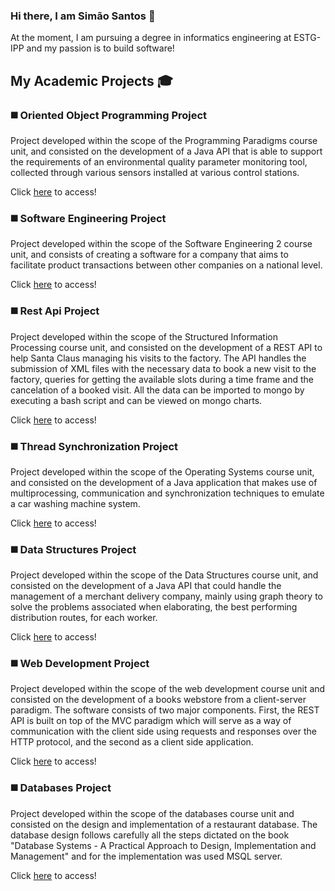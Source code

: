 ### Hi there, I am Simão Santos 👋
At the moment, I am pursuing a degree in informatics engineering at ESTG-IPP and my passion is to build software!

## My Academic Projects :mortar_board:

### :black_medium_square: Oriented Object Programming Project
Project developed within the scope of the Programming Paradigms course unit, and consisted on the development of a Java API that is able to support the requirements of an environmental quality parameter monitoring tool, collected through various sensors installed at various control stations.

Click [here](https://github.com/simaosantos01/oriented-object-programming-project) to access!

### :black_medium_square: Software Engineering Project
Project developed within the scope of the Software Engineering 2 course unit, and consists of creating a software for a company that aims to facilitate product transactions between other companies on a national level.

Click [here](https://github.com/simaosantos01/software-engineering-project) to access!

### :black_medium_square: Rest Api Project
Project developed within the scope of the Structured Information Processing course unit, and consisted on the development of a REST API to help Santa Claus managing his visits to the factory. The API handles the submission of XML files with the necessary data to book a new visit to the factory, queries for getting the available slots during a time frame and the cancelation of a booked visit. All the data can be imported to mongo by executing a bash script and can be viewed on mongo charts.

Click [here](https://github.com/simaosantos01/rest-api-project) to access!

### :black_medium_square: Thread Synchronization Project
Project developed within the scope of the Operating Systems course unit, and consisted on the development of a Java application that makes use of multiprocessing, communication and synchronization techniques to emulate a car washing machine system.

Click [here](https://github.com/simaosantos01/thread-synchronization-project) to access!

### :black_medium_square: Data Structures Project
Project developed within the scope of the Data Structures course unit, and consisted on the development of a Java API that could handle the management of a merchant delivery company, mainly using graph theory to solve the problems associated when elaborating, the best performing distribution routes, for each worker.

Click [here](https://github.com/simaosantos01/data-structures-project) to access!

### :black_medium_square: Web Development Project
Project developed within the scope of the web development course unit and consisted on the development of a books webstore from a client-server paradigm.
The software consists of two major components. First, the REST API is built on top of the MVC paradigm which will serve as a way of communication with the client side using requests and responses over the HTTP protocol, and the second as a client side application.

Click [here](https://github.com/simaosantos01/web-development-project) to access!

### :black_medium_square: Databases Project
Project developed within the scope of the databases course unit and consisted on the design and implementation of a restaurant database.
The database design follows carefully all the steps dictated on the book "Database Systems - A Practical Approach to Design, Implementation and Management" and for the implementation was used MSQL server.

Click [here](https://github.com/simaosantos01/databases-project) to access!
